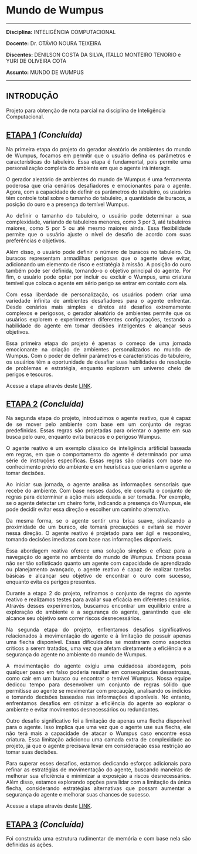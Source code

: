 # **Mundo de Wumpus**

---

**Disciplina:** INTELIGÊNCIA COMPUTACIONAL

**Docente:** Dr. OTÁVIO NOURA TEIXEIRA

**Discentes:** DENILSON COSTA DA SILVA, ITALLO MONTEIRO TENORIO e YURI DE OLIVEIRA COTA

**Assunto:** MUNDO DE WUMPUS

---

## **INTRODUÇÃO**

Projeto para obtenção de nota parcial na disciplina de Inteligência Computacional.

## **[ETAPA 1](https://github.com/cotabr/Mundo-de-Wumpus/blob/main/Etapa%201/README.md)** *(Concluída)*

<p ALIGN=justify> Na primeira etapa do projeto do gerador aleatório de ambientes do mundo de Wumpus, focamos em permitir que o usuário defina os parâmetros e características do tabuleiro. Essa etapa é fundamental, pois permite uma personalização completa do ambiente em que o agente irá interagir.</p>

<p ALIGN=justify> O gerador aleatório de ambientes do mundo de Wumpus é uma ferramenta poderosa que cria cenários desafiadores e emocionantes para o agente. Agora, com a capacidade de definir os parâmetros do tabuleiro, os usuários têm controle total sobre o tamanho do tabuleiro, a quantidade de buracos, a posição do ouro e a presença do temível Wumpus.</p>

<p ALIGN=justify> Ao definir o tamanho do tabuleiro, o usuário pode determinar a sua complexidade, variando de tabuleiros menores, como 3 por 3, até tabuleiros maiores, como 5 por 5 ou até mesmo maiores ainda. Essa flexibilidade permite que o usuário ajuste o nível de desafio de acordo com suas preferências e objetivos.</p>

<p ALIGN=justify> Além disso, o usuário pode definir o número de buracos no tabuleiro. Os buracos representam armadilhas perigosas que o agente deve evitar, adicionando um elemento de risco e estratégia à missão. A posição do ouro também pode ser definida, tornando-o o objetivo principal do agente. Por fim, o usuário pode optar por incluir ou excluir o Wumpus, uma criatura temível que coloca o agente em sério perigo se entrar em contato com ela.</p>

<p ALIGN=justify> Com essa liberdade de personalização, os usuários podem criar uma variedade infinita de ambientes desafiadores para o agente enfrentar. Desde cenários mais simples e diretos até desafios extremamente complexos e perigosos, o gerador aleatório de ambientes permite que os usuários explorem e experimentem diferentes configurações, testando a habilidade do agente em tomar decisões inteligentes e alcançar seus objetivos.</p>

<p ALIGN=justify> Essa primeira etapa do projeto é apenas o começo de uma jornada emocionante na criação de ambientes personalizados no mundo de Wumpus. Com o poder de definir parâmetros e características do tabuleiro, os usuários têm a oportunidade de desafiar suas habilidades de resolução de problemas e estratégia, enquanto exploram um universo cheio de perigos e tesouros.</p>

Acesse a etapa através deste [LINK](https://github.com/cotabr/Mundo-de-Wumpus/blob/main/Etapa%201/README.md).

## **[ETAPA 2](https://github.com/cotabr/Mundo-de-Wumpus/blob/main/Etapa%202/README.md)** *(Concluída)*

<p ALIGN=justify> Na segunda etapa do projeto, introduzimos o agente reativo, que é capaz de se mover pelo ambiente com base em um conjunto de regras predefinidas. Essas regras são projetadas para orientar o agente em sua busca pelo ouro, enquanto evita buracos e o perigoso Wumpus.</p>

<p ALIGN=justify> O agente reativo é um exemplo clássico de inteligência artificial baseada em regras, em que o comportamento do agente é determinado por uma série de instruções específicas. Essas regras são criadas com base no conhecimento prévio do ambiente e em heurísticas que orientam o agente a tomar decisões.</p>

<p ALIGN=justify> Ao iniciar sua jornada, o agente analisa as informações sensoriais que recebe do ambiente. Com base nesses dados, ele consulta o conjunto de regras para determinar a ação mais adequada a ser tomada. Por exemplo, se o agente detectar um cheiro forte, indicando a presença do Wumpus, ele pode decidir evitar essa direção e escolher um caminho alternativo.</p>

<p ALIGN=justify> Da mesma forma, se o agente sentir uma brisa suave, sinalizando a proximidade de um buraco, ele tomará precauções e evitará se mover nessa direção. O agente reativo é projetado para ser ágil e responsivo, tomando decisões imediatas com base nas informações disponíveis.</p>

<p ALIGN=justify> Essa abordagem reativa oferece uma solução simples e eficaz para a navegação do agente no ambiente do mundo de Wumpus. Embora possa não ser tão sofisticado quanto um agente com capacidade de aprendizado ou planejamento avançado, o agente reativo é capaz de realizar tarefas básicas e alcançar seu objetivo de encontrar o ouro com sucesso, enquanto evita os perigos presentes.</p>

<p ALIGN=justify> Durante a etapa 2 do projeto, refinamos o conjunto de regras do agente reativo e realizamos testes para avaliar sua eficácia em diferentes cenários. Através desses experimentos, buscamos encontrar um equilíbrio entre a exploração do ambiente e a segurança do agente, garantindo que ele alcance seu objetivo sem correr riscos desnecessários.</p>

<p ALIGN=justify> Na segunda etapa do projeto, enfrentamos desafios significativos relacionados à movimentação do agente e à limitação de possuir apenas uma flecha disponível. Essas dificuldades se mostraram como aspectos críticos a serem tratados, uma vez que afetam diretamente a eficiência e a segurança do agente no ambiente do mundo de Wumpus.</p>

<p ALIGN=justify> A movimentação do agente exigiu uma cuidadosa abordagem, pois qualquer passo em falso poderia resultar em consequências desastrosas, como cair em um buraco ou encontrar o temível Wumpus. Nossa equipe dedicou tempo para desenvolver um conjunto de regras sólido que permitisse ao agente se movimentar com precaução, analisando os indícios e tomando decisões baseadas nas informações disponíveis. No entanto, enfrentamos desafios em otimizar a eficiência do agente ao explorar o ambiente e evitar movimentos desnecessários ou redundantes.</p>

<p ALIGN=justify> Outro desafio significativo foi a limitação de apenas uma flecha disponível para o agente. Isso implica que uma vez que o agente use sua flecha, ele não terá mais a capacidade de atacar o Wumpus caso encontre essa criatura. Essa limitação adicionou uma camada extra de complexidade ao projeto, já que o agente precisava levar em consideração essa restrição ao tomar suas decisões.</p>

<p ALIGN=justify> Para superar esses desafios, estamos dedicando esforços adicionais para refinar as estratégias de movimentação do agente, buscando maneiras de melhorar sua eficiência e minimizar a exposição a riscos desnecessários. Além disso, estamos explorando opções para lidar com a limitação da única flecha, considerando estratégias alternativas que possam aumentar a segurança do agente e melhorar suas chances de sucesso.</p>

Acesse a etapa através deste [LINK](https://github.com/cotabr/Mundo-de-Wumpus/tree/main/Etapa%202).


## **[ETAPA 3](https://github.com/cotabr/Mundo-de-Wumpus/blob/main/Etapa%203/README.md)** *(Concluída)*

<p ALIGN=justify> Foi construída uma estrutura rudimentar de memória e com base nela são definidas as ações.</p>
